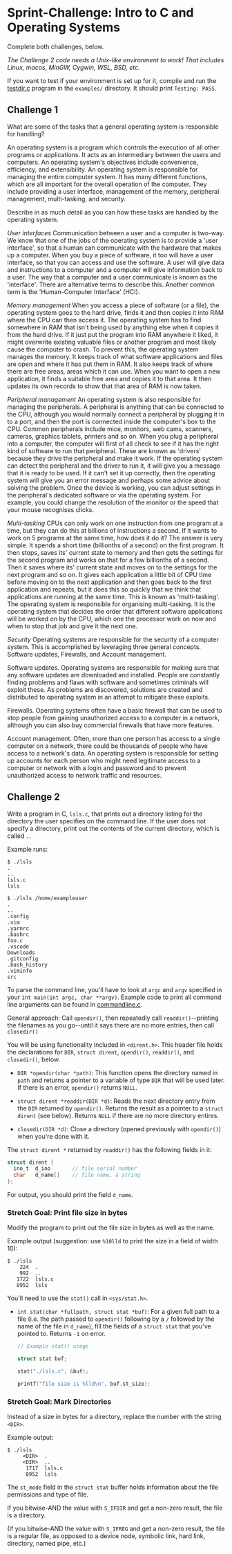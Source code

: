 # Sprint-Challenge: Intro to C and Operating Systems

Complete both challenges, below.

_The Challenge 2 code needs a Unix-like environment to work! That includes
Linux, macos, MinGW, Cygwin, WSL, BSD, etc._

If you want to test if your environment is set up for it, compile and
run the [testdir.c](examples/testdir.c) program in the `examples/`
directory. It should print `Testing: PASS`.

## Challenge 1

What are some of the tasks that a general operating system is responsible for handling?

An operating system is a program which controls the execution of all other programs or applications. It acts as an intermediary between the users and computers. An operating system's objectives include convenience, efficiency, and extensibility. An operating system is responsible for managing the entire computer system. It has many different functions, which are all important for the overall operation of the computer. They include providing a user interface, management of the memory, peripheral management, multi-tasking, and security.


Describe in as much detail as you can _how_ these tasks are handled by the operating system. 

_User interfaces_
Communication between a user and a computer is two-way. We know that one of the jobs of the operating system is to provide a 'user interface', so that a human can communicate with the hardware that makes up a computer. When you buy a piece of software, it too will have a user interface, so that you can access and use the software. A user will give data and instructions to a computer and a computer will give information back to a user. The way that a computer and a user communicate is known as the 'interface'. There are alternative terms to describe this. Another common term is the 'Human-Computer Interface' (HCI).

_Memory management_
When you access a piece of software (or a file), the operating system goes to the hard drive, finds it and then copies it into RAM where the CPU can then access it. The operating system has to find somewhere in RAM that isn't being used by anything else when it copies it from the hard drive. If it just put the program into RAM anywhere it liked, it might overwrite existing valuable files or another program and most likely cause the computer to crash.
To prevent this, the operating system manages the memory. It keeps track of what software applications and files are open and where it has put them in RAM. It also keeps track of where there are free areas, areas which it can use. When you want to open a new application, it finds a suitable free area and copies it to that area. It then updates its own records to show that that area of RAM is now taken.

_Peripheral management_
An operating system is also responsible for managing the peripherals. A peripheral is anything that can be connected to the CPU, although you would normally connect a peripheral by plugging it in to a port, and then the port is connected inside the computer's box to the CPU. Common peripherals include mice, monitors, web cams, scanners, cameras, graphics tablets, printers and so on. When you plug a peripheral into a computer, the computer will first of all check to see if it has the right kind of software to run that peripheral. These are known as 'drivers' because they drive the peripheral and make it work. If the operating system can detect the peripheral and the driver to run it, it will give you a message that it is ready to be used. If it can't set it up correctly, then the operating system will give you an error message and perhaps some advice about solving the problem. Once the device is working, you can adjust settings in the peripheral's dedicated software or via the operating system. For example, you could change the resolution of the monitor or the speed that your mouse recognises clicks.

_Multi-tasking_
CPUs can only work on one instruction from one program at a time, but they can do this at billions of instructions a second. If it wants to work on 5 programs at the same time, how does it do it? The answer is very simple. It spends a short time (billionths of a second) on the first program. It then stops, saves its' current state to memory and then gets the settings for the second program and works on that for a few billionths of a second. Then it saves where its' current state and moves on to the settings for the next program and so on. It gives each application a little bit of CPU time before moving on to the next application and then goes back to the first application and repeats, but it does this so quickly that we think that applications are running at the same time. This is known as 'multi-tasking'.
The operating system is responsible for organising multi-tasking. It is the operating system that decides the order that different software applications will be worked on by the CPU, which one the processor work on now and when to stop that job and give it the next one.

_Security_
Operating systems are responsible for the security of a computer system. This is accomplished by leveraging three general concepts. Software updates, Firewalls, and Account management.

Software updates. Operating systems are responsible for making sure that any software updates are downloaded and installed. People are constantly finding problems and flaws with software and sometimes criminals will exploit these. As problems are discovered, solutions are created and distributed to operating system in an attempt to mitigate these exploits.

Firewalls. Operating systems often have a basic firewall that can be used to stop people from gaining unauthorized access to a computer in a network, although you can also buy commercial firewalls that have more features.

Account management. Often, more than one person has access to a single computer on a network, there could be thousands of people who have access to a network's data. An operating system is responsible for setting up accounts for each person who might need legitimate access to a computer or network with a login and password and to prevent unauthorized access to network traffic and resources.

## Challenge 2

Write a program in C, `lsls.c`, that prints out a directory listing for the
directory the user specifies on the command line. If the user does not specify a
directory, print out the contents of the current directory, which is called `.`.

Example runs:

```
$ ./lsls
.
..
lsls.c
lsls

$ ./lsls /home/exampleuser
.
..
.config
.vim
.yarnrc
.bashrc
foo.c
.vscode
Downloads
.gitconfig
.bash_history
.viminfo
src
```

To parse the command line, you'll have to look at `argc` and `argv` specified in
your `int main(int argc, char **argv)`. Example code to print all command line
arguments can be found in [commandline.c](examples/commandline.c).

General approach: Call `opendir()`, then repeatedly call `readdir()`--printing
the filenames as you go--until it says there are no more entries, then call
`closedir()`

You will be using functionality included in `<dirent.h>`. This header file holds
the declarations for `DIR`, `struct dirent`, `opendir()`, `readdir()`, and
`closedir()`, below.

* `DIR *opendir(char *path)`: This function opens the directory named in `path`
  and returns a pointer to a variable of type `DIR` that will be used later. If
  there is an error, `opendir()` returns `NULL`.

* `struct dirent *readdir(DIR *d)`: Reads the next directory entry from the
  `DIR` returned by `opendir()`. Returns the result as a pointer to a `struct
  dirent` (see below). Returns `NULL` if there are no more directory entires.

* `closedir(DIR *d)`: Close a directory (opened previously with `opendir()`)
  when you're done with it.

The `struct dirent *` returned by `readdir()` has the following fields in it:

```c
struct dirent {
  ino_t  d_ino       // file serial number
  char   d_name[]    // file name, a string
};
```

For output, you should print the field `d_name`.

### Stretch Goal: Print file size in bytes

Modify the program to print out the file size in bytes as well as the name.

Example output (suggestion: use `%10lld` to print the size in a
field of width 10):

```
$ ./lsls
    224  .
    992  ..
   1722  lsls.c
   8952  lsls
```

You'll need to use the `stat()` call in `<sys/stat.h>`.

* `int stat(char *fullpath, struct stat *buf)`: For a given full path to a file
  (i.e. the path passed to `opendir()` following by a `/` followed by the name
  of the file in `d_name`), fill the fields of a `struct stat` that you've
  pointed to. Returns `-1` on error.

  ```c
  // Example stat() usage

  struct stat buf;

  stat("./lsls.c", &buf);

  printf("file size is %lld\n", buf.st_size);
  ```

### Stretch Goal: Mark Directories

Instead of a size in bytes for a directory, replace the number with
the string `<DIR>`.

Example output:

```
$ ./lsls
     <DIR>  .
     <DIR>  ..
      1717  lsls.c
      8952  lsls
```

The `st_mode` field in the `struct stat` buffer holds information
about the file permissions and type of file.

If you bitwise-AND the value with `S_IFDIR` and get a non-zero
result, the file is a directory.

(If you bitwise-AND the value with `S_IFREG` and get a non-zero
result, the file is a regular file, as opposed to a device node,
symbolic link, hard link, directory, named pipe, etc.)
